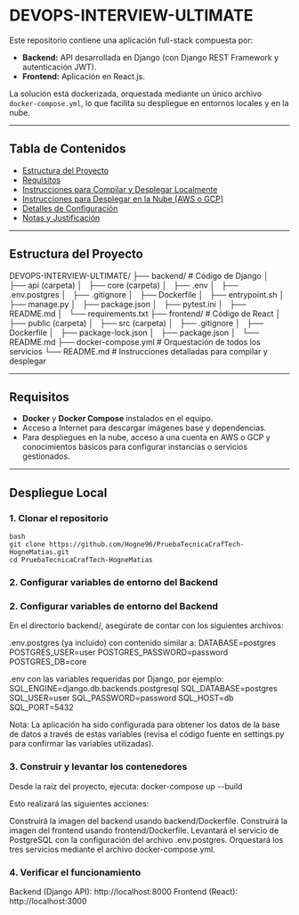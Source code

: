 # DEVOPS-INTERVIEW-ULTIMATE

Este repositorio contiene una aplicación full-stack compuesta por:
- **Backend:** API desarrollada en Django (con Django REST Framework y autenticación JWT).
- **Frontend:** Aplicación en React.js.

La solución está dockerizada, orquestada mediante un único archivo `docker-compose.yml`, lo que facilita su despliegue en entornos locales y en la nube.

---

## Tabla de Contenidos

- [Estructura del Proyecto](#estructura-del-proyecto)
- [Requisitos](#requisitos)
- [Instrucciones para Compilar y Desplegar Localmente](#despliegue-local)
- [Instrucciones para Desplegar en la Nube (AWS o GCP)](#despliegue-en-la-nube)
- [Detalles de Configuración](#detalles-de-configuración)
- [Notas y Justificación](#notas-y-justificación)

---

## Estructura del Proyecto

DEVOPS-INTERVIEW-ULTIMATE/
├── backend/              # Código de Django
│   ├── api (carpeta)
│   ├── core (carpeta)
│   ├── .env
│   ├── .env.postgres
│   ├── .gitignore
│   ├── Dockerfile
│   ├── entrypoint.sh
│   ├── manage.py
│   ├── package.json
│   ├── pytest.ini
│   ├── README.md
│   └── requirements.txt
├── frontend/             # Código de React
│   ├── public (carpeta)
│   ├── src (carpeta)
│   ├── .gitignore
│   ├── Dockerfile
│   ├── package-lock.json
│   ├── package.json
│   └── README.md
├── docker-compose.yml    # Orquestación de todos los servicios
└── README.md             # Instrucciones detalladas para compilar y desplegar


---

## Requisitos

- **Docker** y **Docker Compose** instalados en el equipo.
- Acceso a Internet para descargar imágenes base y dependencias.
- Para despliegues en la nube, acceso a una cuenta en AWS o GCP y conocimientos básicos para configurar instancias o servicios gestionados.

---

## Despliegue Local

### 1. Clonar el repositorio

```
bash
git clone https://github.com/Hogne96/PruebaTecnicaCrafTech-HogneMatias.git
cd PruebaTecnicaCrafTech-HogneMatias
```

### 2. Configurar variables de entorno del Backend




### 2. Configurar variables de entorno del Backend

En el directorio backend/, asegúrate de contar con los siguientes archivos:

.env.postgres (ya incluido) con contenido similar a:
DATABASE=postgres
POSTGRES_USER=user
POSTGRES_PASSWORD=password
POSTGRES_DB=core

.env con las variables requeridas por Django, por ejemplo:
SQL_ENGINE=django.db.backends.postgresql
SQL_DATABASE=postgres
SQL_USER=user
SQL_PASSWORD=password
SQL_HOST=db
SQL_PORT=5432

Nota: La aplicación ha sido configurada para obtener los datos de la base de datos a través de estas variables (revisa el código fuente en settings.py para confirmar las variables utilizadas).

### 3. Construir y levantar los contenedores

Desde la raíz del proyecto, ejecuta:
docker-compose up --build

Esto realizará las siguientes acciones:

Construirá la imagen del backend usando backend/Dockerfile.
Construirá la imagen del frontend usando frontend/Dockerfile.
Levantará el servicio de PostgreSQL con la configuración del archivo .env.postgres.
Orquestará los tres servicios mediante el archivo docker-compose.yml.

### 4. Verificar el funcionamiento

Backend (Django API): http://localhost:8000
Frontend (React): http://localhost:3000

